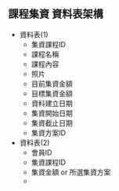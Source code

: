 ## 課程集資 資料表架構
- 資料表(1)
    - 集資課程ID
    - 課程名稱
    - 課程內容
    - 照片
    - 目前集資金額
    - 目標集資金額
    - 資料建立日期
    - 集資開始日期
    - 集資截止日期
    - 集資方案ID
- 資料表(2)
    - 會員ID
    - 集資課程ID
    - 集資金額 or 所選集資方案
    - 
